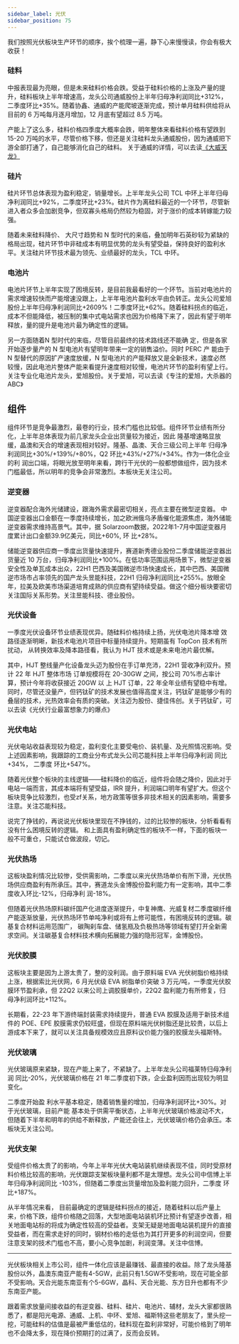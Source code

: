 ```yaml
---
sidebar_label: 光伏
sidebar_position: 75
---
```


我们按照光伏板块生产环节的顺序，挨个梳理一遍，静下心来慢慢读，你会有极大收获！

### 硅料

中报表现最为亮眼，但是未来硅料价格会跌。受益于硅料价格的上涨及产量的提升，硅料板块上半年增速高，龙头公司通威股份上半年归母净利润同比+312%，二季度环比+35%。随着协鑫、通威的产能爬坡逐渐完成，预计单月硅料供给将从目前的 6 万吨每月逐月增加，12 月底有望超过 8.5 万吨。

产能上了这么多，硅料价格四季度大概率会跌，明年整体来看硅料价格有望跌到 15-20 万吨的水平，尽管价格下移，但还是关注硅料龙头通威股份，因为通威把下游全部打通了，自己能够消化自己的硅料。 关于通威的详情，可以去读[《大威天龙》](https://mp.weixin.qq.com/s?__biz=Mzg3MDc4OTQyNA==&mid=2247484411&idx=1&sn=46cff9969e3b6404e314b12b9841bde3&scene=21#wechat_redirect)

### 硅片

硅片环节总体表现为盈利稳定，销量增长。上半年龙头公司 TCL 中环上半年归母净利润同比+92%，二季度环比+23%。硅片作为离硅料最近的一个环节，尽管新进入者众多会加剧竞争，但双寡头格局仍然较为稳固，对于涨价的成本转嫁能力较强。

随着未来硅料降价、 大尺寸趋势和 N 型时代的来临，叠加明年石英砂较为紧缺的格局出现，硅片环节中非硅成本有明显优势的龙头有望受益，保持良好的盈利水平。关注硅片环节技术最为领先、业绩最好的龙头，TCL 中环。

### 电池片

电池片环节上半年实现了困境反转，是目前我最看好的一个环节。当前对电池片的需求增速较快而产能增速没跟上，上半年电池片盈利水平由负转正。龙头公司爱旭股份上半年归母净利润同比+2609%！二季度环比+62%。随着硅料拐点的临近，成本不但能降低，被压制的集中式电站需求也因为价格降下来了，因此有望于明年释放，量的提升是电池片最为确定性的逻辑。

另一方面随着N 型时代的来临，尽管目前最终的技术路线还不能确 定，但是各家开始逐步量产的 N 型电池片有望明年带来一定的销售溢价。同时 PERC 产 能由于 N 型替代的原因扩产速度放缓，N 型电池片的产能释放又是全新技术，速度必然较慢，因此电池片整体产能来看提升速度相对较慢，电池片环节的盈利有望上行。关注专业化电池片龙头，爱旭股份。关于爱旭，可以去读《专注的爱旭，大杀器的ABC》

## 组件

组件环节是竞争最激烈，最卷的行业，技术门槛也比较低。组件环节业绩有所分化，上半年总体表现为前几家龙头企业出货量较为接近，因此 隆基增速略显放缓，晶澳和天合的增速表现相对较好。隆基、晶澳、天合三级公司上半年 归母净利润同比+30%/+139%/+80%，Q2 环比+43%/+27%/+34%。作为一体化企业的利 润出口端，将眼光放至明年来看，跨行干光伏的一般都想做组件，因为技术门槛最低，所以明年的竞争会非常激烈。本板块无关注公司。

### 逆变器

逆变器配合海外光储建设，跟海外需求最密切相关，亮点主要在微型逆变器。 中国逆变器出口金额在一季度持续增长，加之欧洲俄乌矛盾催化能源焦虑，海外储能逆变器需求维持高景气。其中，据 Solarzoom数据，2022年1-7月中国逆变器月度累计出口金额39.9亿美元，同比+60%, 环 比+28%。

储能逆变器供应商一季度出货量快速提升，赛道新秀德业股份二季度储能逆变器出货量近 10 万台，归母净利润同比+100%。在低功率范围运用场景下，微型逆变器安全性及单瓦成本出众，22H1 巴西及美国微逆市场快速成长，其中巴西、美国微逆市场市占率领先的国产龙头昱能科技，22H1 归母净利润同比+255%。放眼全年，拉美及欧美市场渠道培育成熟的供应商有望持续受益。做这个细分板块要密切关注国际关系形势。关注昱能科技、德业股份。

### 光伏设备

一季度光伏设备环节业绩表现优异。随硅料价格持续上扬，光伏电池片降本增 效路径逐渐明晰，新技术电池片项目中标量持续提升。短期虽有 TopCon 技术有所扰动， 从转换效率及降本路径看，我认为 HJT 技术或是未来电池片最优解。

其中，HJT 整线量产化设备龙头迈为股份在手订单充沛，22H1 营收净利双升。预计 22 年 HJT 整体市场 订单规模将在 20-30GW 之间，按公司 70%市占率计算，预计今年将收获接近 20GW 以 上 HJT 订单，22 年全年业绩有望稳中有增。同时，尽管还没量产，但钙钛矿的技术发展也值得高度关注，钙钛矿是能够少有的叠层的技术，光热效率会有质的突破。关注迈为股份、捷佳伟创。关于钙钛矿，可以去读《光伏行业最富想象力的爆点》

### 光伏电站

光伏电站收益表现较为稳定，盈利变化主要受电价、装机量、及光照情况影响。受上述因素影响，我跟踪的工商业分布式龙头公司芯能科技上半年归母净利润 同比+34%， 二季度 环比+547%。

随着光伏整个板块的主线逻辑——硅料降价的临近，组件将会随之降价，因此对于电站一端而言，其成本端将有望受益，IRR 提升，利润端口明年有望扩大。但这个板块竞争比较激烈，也受zf关系，地方政策等很多非技术相关的因素影响，需要多注意。关注芯能科技。

说完了挣钱的，再说说光伏板块里现在不挣钱的，过的比较惨的板块，分析看看有没有什么困境反转的逻辑。
和上面具有盈利确定性的板块不一样，下面的板块一般不可重仓，只能试仓做波段，切记。

### 光伏热场

这板块盈利情况比较惨，受供需影响，二季度以来光伏热场单价有所下滑，光伏热场供应商盈利有所承压。其中，赛道龙头金博股份盈利能力有一定影响，其中二季度收入环比-12%，归母净利 润-18%。

但随着光伏热场原料碳纤国产化进度逐渐提升，中复神鹰、光威复材二季度碳纤维产能逐渐放量，光伏热场环节单吨净利或将有上修可能性，有困境反转的逻辑。碳基复合材料运用范围广， 碳陶刹车盘、储氢瓶及负极热场等领域有望打开全新需求空间。关注碳基复合材料技术横向拓展能力强的隐形冠军，金博股份。

### 光伏胶膜

这板块主要是因为上游太贵了，整的没利润。由于原料端 EVA 光伏树脂价格持续上涨，根据索比光伏网，6 月光伏级 EVA 树脂单价突破 3 万元/吨，一季度光伏胶膜环节盈利承，但 22Q2 以来公司上调胶膜单价，22Q2 盈利能力有所修复，归母净利润环比+112%。

长期看，22-23 年下游终端封装需求持续提升，普通 EVA 胶膜及适用于新技术组件的 POE、EPE 胶膜需求仍较旺盛，但现在原料端光伏树脂还是比较贵，以后上游成本下来了，就可以关注具备规模效应且原料议价能力强的胶膜龙头福斯特。

### 光伏玻璃

光伏玻璃原来紧缺，现在产能上来了，不紧缺了。上半年龙头公司福莱特归母净利润 同比-20%，光伏玻璃价格在 21 年二季度初下跌，企业盈利因而出现较为明显变化。

二季度开始盈 利水平基本稳定，随着销售量的增加，归母净利润环比+30%。对于光伏玻璃，目前产能 基本处于供需平衡状态，上半年光伏玻璃价格波动不大，但随着下半年和明年的供给不断释放，产能还会往上，光伏玻璃价格仍会承压。本板块无关注公司。

### 光伏支架

受组件价格太贵了的影响，今年上半年光伏大电站装机继续表现不佳，同时受原材料价格比较高的影响，光伏跟踪支架板块量利都不是太理想。龙头公司中信博上半年归母净利润同比 -103%，但随着二季度出货量增加及盈利能力回升，二季度 环比+187%。

从半年情况来看， 目前最确定的逻辑是硅料拐点的接近，随着硅料以后产量上来，价格下跌，组件价格随之回落，大型地面电站装机环比预计有望逐步改善，相关地面电站标的将成为确定性较高的受益者。支架无疑是地面电站装机提升的直接受益者，而在需求走好的同时，钢材价格的走低也为其打开更多的利润空间，但要注意支架的技术门槛也不高，要小心竞争加剧，利润变薄。关注中信博。

---

光伏板块相关上市公司，组件一体化应该是最赚钱、最直接的收益。除了龙头隆基股份以外，晶澳东南亚产能有4-5GW，此前只有1.5GW不受影响，现在可能全部不受影响。天合光能东南亚有个5-6GW，晶科、天合光能、东方日升也都有不少东南亚产能。

跟着需求放量间接收益的有逆变器、硅料、硅片、电池片、辅材，龙头大家都很熟悉了，都是阳光电源、通威、上机、中环、爱旭、福斯特这些老朋友了，里头挖一挖，可能硅料的估值是最被严重低估的，硅料现在盈利非常好，可能价格到了明年也不会降太多，现在降价预期打的过满了，反而会反转。